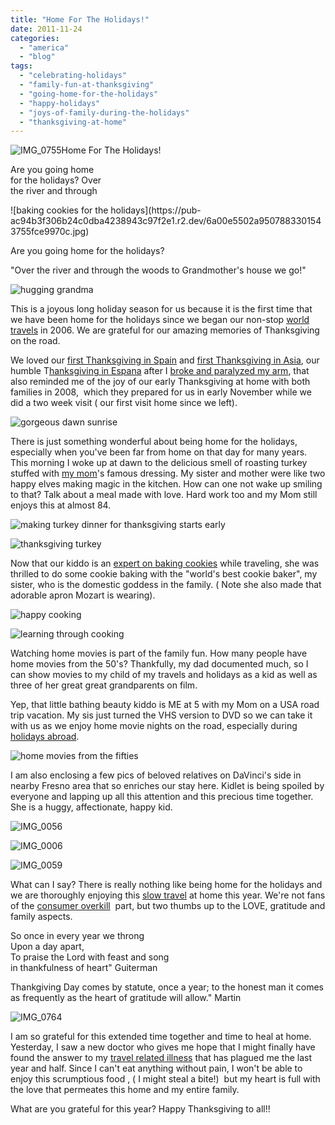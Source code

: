 ```yaml
---
title: "Home For The Holidays!"
date: 2011-11-24
categories: 
  - "america"
  - "blog"
tags: 
  - "celebrating-holidays"
  - "family-fun-at-thanksgiving"
  - "going-home-for-the-holidays"
  - "happy-holidays"
  - "joys-of-family-during-the-holidays"
  - "thanksgiving-at-home"
---
```


![IMG_0755](https://pub-ac94b3f306b24c0dba4238943c97f2e1.r2.dev/6a00e5502a9507883301539381efaa970b.jpg)Home For The Holidays!  
  
Are you going home  
for the holidays? Over  
the river and through

<!--more--> ![baking cookies for the holidays](https://pub-ac94b3f306b24c0dba4238943c97f2e1.r2.dev/6a00e5502a9507883301543755fce9970c.jpg)  
  
  
Are you going home for the holidays?  
  
"Over the river and through the woods to Grandmother's house we go!"  
  
![hugging grandma](https://pub-ac94b3f306b24c0dba4238943c97f2e1.r2.dev/6a00e5502a9507883301543755ce37970c.jpg)

This is a joyous long holiday season for us because it is the first time that we have been home for the holidays since we began our non-stop [world travels](https://pub-ac94b3f306b24c0dba4238943c97f2e1.r2.dev/2009/04/how-to-travel-the-world-as-a-digital-nomad-family.html "world travels") in 2006. We are grateful for our amazing memories of Thanksgiving on the road.  
  
We loved our [first Thanksgiving in Spain](https://pub-ac94b3f306b24c0dba4238943c97f2e1.r2.dev/2006/11/happy-thanksgiv.html "first thanksgiving in spain") and [first Thanksgiving in Asia](https://pub-ac94b3f306b24c0dba4238943c97f2e1.r2.dev/2010/11/first-thanksgiving-in-asia.html " thankgiving in asia"), our humble T[hanksgiving in Espana](https://pub-ac94b3f306b24c0dba4238943c97f2e1.r2.dev/2009/11/thanksgiving-blessings-in-spain-.html "Thanksgiving in Espana") after I [broke and paralyzed my arm](https://pub-ac94b3f306b24c0dba4238943c97f2e1.r2.dev/2009/09/-a-travelers-tragic-tale-handling-travel-disasters-medical-emergency-.html "broke and paralyzed arm"), that also reminded me of the joy of our early Thanksgiving at home with both families in 2008,  which they prepared for us in early November while we did a two week visit ( our first visit home since we left).  
  
![gorgeous dawn sunrise](https://pub-ac94b3f306b24c0dba4238943c97f2e1.r2.dev/6a00e5502a9507883301543755cf86970c.jpg)  
  
There is just something wonderful about being home for the holidays, especially when you've been far from home on that day for many years. This morning I woke up at dawn to the delicious smell of roasting turkey stuffed with [my mom](https://pub-ac94b3f306b24c0dba4238943c97f2e1.r2.dev/2007/02/worlds-best-mot.html "my mom")'s famous dressing. My sister and mother were like two happy elves making magic in the kitchen. How can one not wake up smiling to that? Talk about a meal made with love. Hard work too and my Mom still enjoys this at almost 84. 
  
![making turkey dinner for thanksgiving starts early](https://pub-ac94b3f306b24c0dba4238943c97f2e1.r2.dev/6a00e5502a950788330162fcd796c2970d.jpg)  
  
  
![thanksgiving turkey](https://pub-ac94b3f306b24c0dba4238943c97f2e1.r2.dev/6a00e5502a950788330162fcd797c9970d.jpg)  
  
Now that our kiddo is an [expert on baking cookies](https://pub-ac94b3f306b24c0dba4238943c97f2e1.r2.dev/2011/06/baking-cookies-with-champion-chef.html "baking cookies") while traveling, she was thrilled to do some cookie baking with the "world's best cookie baker", my sister, who is the domestic goddess in the family. ( Note she also made that adorable apron Mozart is wearing).  
  
![happy cooking](https://pub-ac94b3f306b24c0dba4238943c97f2e1.r2.dev/6a00e5502a950788330162fcd7999a970d.jpg)  
  
  
![learning through cooking](https://pub-ac94b3f306b24c0dba4238943c97f2e1.r2.dev/6a00e5502a9507883301543755d5dc970c.jpg)  
  
Watching home movies is part of the family fun. How many people have home movies from the 50's? Thankfully, my dad documented much, so I can show movies to my child of my travels and holidays as a kid as well as three of her great great grandparents on film.  
  
Yep, that little bathing beauty kiddo is ME at 5 with my Mom on a USA road trip vacation. My sis just turned the VHS version to DVD so we can take it with us as we enjoy home movie nights on the road, especially during [holidays abroad](https://pub-ac94b3f306b24c0dba4238943c97f2e1.r2.dev/2009/12/how-to-enjoy-family-travel-abroad-at-christmas-digital-nomad-4hww-extended-travel-holidays.html "holidays abroad").  
  
![home movies from the fifties](https://pub-ac94b3f306b24c0dba4238943c97f2e1.r2.dev/6a00e5502a950788330162fcd79de4970d.jpg)  
  
I am also enclosing a few pics of beloved relatives on DaVinci's side in nearby Fresno area that so enriches our stay here. Kidlet is being spoiled by everyone and lapping up all this attention and this precious time together. She is a huggy, affectionate, happy kid.  
  
![IMG_0056](https://pub-ac94b3f306b24c0dba4238943c97f2e1.r2.dev/6a00e5502a950788330162fcd79b26970d.jpg)  
  
![IMG_0006](https://pub-ac94b3f306b24c0dba4238943c97f2e1.r2.dev/6a00e5502a950788330162fcd79bb7970d.jpg)  
  
![IMG_0059](https://pub-ac94b3f306b24c0dba4238943c97f2e1.r2.dev/6a00e5502a950788330162fcd7bf4d970d.jpg)  
  
What can I say? There is really nothing like being home for the holidays and we are thoroughly enjoying this [slow travel](https://pub-ac94b3f306b24c0dba4238943c97f2e1.r2.dev/2011/11/slow-travel.html "slow travel") at home this year. We're not fans of the [consumer overkill](https://pub-ac94b3f306b24c0dba4238943c97f2e1.r2.dev/2011/08/reverse-culture-shock-usa-over-consumerism.html "consumer overkill")  part, but two thumbs up to the LOVE, gratitude and family aspects.  
  
So once in every year we throng  
Upon a day apart,  
To praise the Lord with feast and song  
in thankfulness of heart" Guiterman  
  
Thankgiving Day comes by statute, once a year; to the honest man it comes as frequently as the heart of gratitude will allow." Martin  
  
![IMG_0764](https://pub-ac94b3f306b24c0dba4238943c97f2e1.r2.dev/6a00e5502a950788330153938260e0970b.jpg)  
  
  
I am so grateful for this extended time together and time to heal at home. Yesterday, I saw a new doctor who gives me hope that I might finally have found the answer to my [travel related illness](https://pub-ac94b3f306b24c0dba4238943c97f2e1.r2.dev/2011/09/travel-health-secrets-for-long-term-digital-nomads.html "travel related illness") that has plagued me the last year and half. Since I can't eat anything without pain, I won't be able to enjoy this scrumptious food , ( I might steal a bite!)  but my heart is full with the love that permeates this home and my entire family.  
  
What are you grateful for this year? Happy Thanksgiving to all!!
